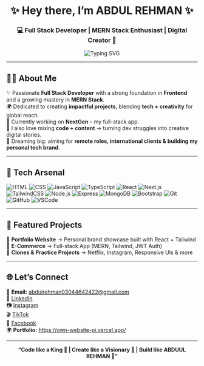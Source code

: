 <h1 align="center">✨ Hey there, I’m ABDUL REHMAN ✨</h1>
<h3 align="center">💻 Full Stack Developer | MERN Stack Enthusiast | Digital Creator 🚀</h3>

<p align="center">
  <img src="https://readme-typing-svg.herokuapp.com?font=Fira+Code&size=22&pause=1000&color=36BCF7&center=true&vCenter=true&width=600&lines=Full+Stack+Dev+%7C+MERN+Stack+Explorer;Transforming+Ideas+into+Digital+Reality+✨;Building+E-Commerce+Sites+🚀;Code+%2B+Content+%3D+ABDULREHMAN+Brand+⚡" alt="Typing SVG" />
</p>

---

## 👩‍💻 About Me  
✨ Passionate **Full Stack Developer** with a strong foundation in **Frontend** and a growing mastery in **MERN Stack**.  
🌍 Dedicated to creating **impactful projects**, blending **tech + creativity** for global reach.  
🚀 Currently working on **NextGen** – my full-stack app.  
🎥 I also love mixing **code + content** → turning dev struggles into creative digital stories.  
🌟 Dreaming big: aiming for **remote roles, international clients & building my personal tech brand**.  

---

## 🚀 Tech Arsenal  

<p align="center">
  
  ![HTML](https://img.shields.io/badge/-HTML5-E34F26?style=flat-square&logo=html5&logoColor=white)
  ![CSS](https://img.shields.io/badge/-CSS3-1572B6?style=flat-square&logo=css3&logoColor=white)
  ![JavaScript](https://img.shields.io/badge/-JavaScript-F7DF1E?style=flat-square&logo=javascript&logoColor=black)
  ![TypeScript](https://img.shields.io/badge/-TypeScript-3178C6?style=flat-square&logo=typescript&logoColor=white)
  ![React](https://img.shields.io/badge/-React-61DAFB?style=flat-square&logo=react&logoColor=black)
  ![Next.js](https://img.shields.io/badge/-Next.js-000000?style=flat-square&logo=nextdotjs&logoColor=white)
  ![TailwindCSS](https://img.shields.io/badge/-TailwindCSS-38B2AC?style=flat-square&logo=tailwindcss&logoColor=white)
  ![Node.js](https://img.shields.io/badge/-Node.js-339933?style=flat-square&logo=nodedotjs&logoColor=white)
  ![Express](https://img.shields.io/badge/-Express.js-000000?style=flat-square&logo=express&logoColor=white)
  ![MongoDB](https://img.shields.io/badge/-MongoDB-47A248?style=flat-square&logo=mongodb&logoColor=white)
  ![Bootstrap](https://img.shields.io/badge/-Bootstrap-7952B3?style=flat-square&logo=bootstrap&logoColor=white)
  ![Git](https://img.shields.io/badge/-Git-F05032?style=flat-square&logo=git&logoColor=white)
  ![GitHub](https://img.shields.io/badge/-GitHub-181717?style=flat-square&logo=github&logoColor=white)
  ![VSCode](https://img.shields.io/badge/-VSCode-007ACC?style=flat-square&logo=visualstudiocode&logoColor=white)

</p>

---

## 📌 Featured Projects  

🔹 **Portfolio Website** → Personal brand showcase built with React + Tailwind  
🔹 **E-Commerce** → Full-stack App (MERN, Tailwind, JWT Auth)  
🔹 **Clones & Practice Projects** → Netflix, Instagram, Responsive UIs & more  

---

## 🌐 Let’s Connect  

📩 **Email:** abdulrehman03044642422@gmail.com  
🔗 [LinkedIn](https://www.linkedin.com/in/abdulrehman-r-98b182253/)  
📷 [Instagram](https://www.instagram.com/itz_._abdulrehman)  
🎬 [TikTok](https://www.tiktok.com/@itx_._muzammil)  
📘 [Facebook](https://www.facebook.com/share/1BFnbCr3hy/)  
🌍 **Portfolio:** https://own-website-pi.vercel.app/

---

<p align="center"><b>“Code like a King 👑 | Create like a Visionary 🎨 | Build like ABDUUL REHMAN 🚀”</b></p>

